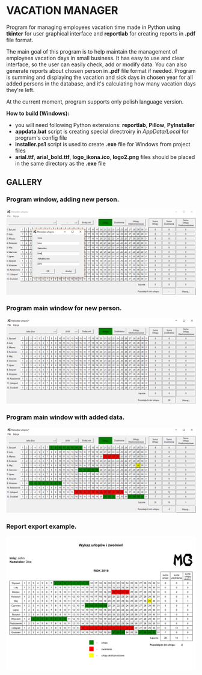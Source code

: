 # VACATION MANAGER
Program for managing employees vacation time made in Python using **tkinter** for user graphical interface and **reportlab** for creating
reports in **.pdf** file format.

The main goal of this program is to help maintain the management of employees vacation days in small business. It has easy to use and
clear interface, so the user can easily check, add or modify data. You can also generate reports about chosen person in **.pdf** file 
format if needed. Program is summing and displaying the vacation and sick days in chosen year for all added persons in the database, 
and it's calculating how many vacation days they're left.

At the current moment, program supports only polish language version.

**How to build (Windows):**
- you will need following Python extensions: **reportlab**, **Pillow**, **PyInstaller**
- **appdata.bat** script is creating special directroiry in *AppData/Local* for program's config file
- **installer.ps1** script is used to create **.exe** file for Windows from project files
- **arial.ttf**, **arial_bold.ttf**, **logo_ikona.ico**, **logo2.png** files should be placed in the same directory as the **.exe** file

## GALLERY

### Program window, adding new person.
![vacation manager screenshot](https://github.com/MaciejGrudziaz/VACATION_MANAGER/blob/master/Screenshots/vacation_screenshot_1.PNG)

### Program main window for new person.
![vacation manager screenshot](https://github.com/MaciejGrudziaz/VACATION_MANAGER/blob/master/Screenshots/vacation_screenshot_2.PNG)

### Program main window with added data.
![vacation manager screenshot](https://github.com/MaciejGrudziaz/VACATION_MANAGER/blob/master/Screenshots/vacation_screenshot_3.PNG)

### Report export example.
![vacation manager export](https://github.com/MaciejGrudziaz/VACATION_MANAGER/blob/master/Screenshots/export.png)
